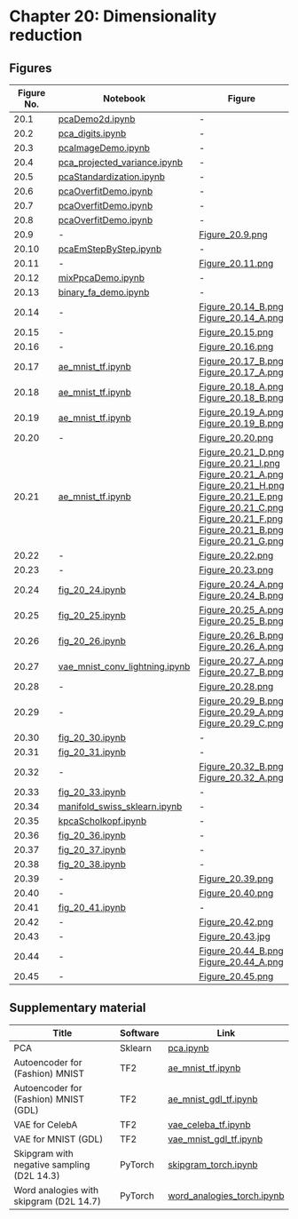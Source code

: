
# Chapter 20: Dimensionality reduction

## Figures

|Figure No. | Notebook | Figure |
|--|--|--|
| 20.1 | [pcaDemo2d.ipynb](pcaDemo2d.ipynb) | - |
| 20.2 | [pca_digits.ipynb](pca_digits.ipynb) | - |
| 20.3 | [pcaImageDemo.ipynb](pcaImageDemo.ipynb) | - |
| 20.4 | [pca_projected_variance.ipynb](pca_projected_variance.ipynb) | - |
| 20.5 | [pcaStandardization.ipynb](pcaStandardization.ipynb) | - |
| 20.6 | [pcaOverfitDemo.ipynb](pcaOverfitDemo.ipynb) | - |
| 20.7 | [pcaOverfitDemo.ipynb](pcaOverfitDemo.ipynb) | - |
| 20.8 | [pcaOverfitDemo.ipynb](pcaOverfitDemo.ipynb) | - |
| 20.9 | - | [Figure_20.9.png](https://github.com/probml/pml-book/blob/main/book1-figures/Figure_20.9.png)<br/> |
| 20.10 | [pcaEmStepByStep.ipynb](pcaEmStepByStep.ipynb) | - |
| 20.11 | - | [Figure_20.11.png](https://github.com/probml/pml-book/blob/main/book1-figures/Figure_20.11.png)<br/> |
| 20.12 | [mixPpcaDemo.ipynb](mixPpcaDemo.ipynb) | - |
| 20.13 | [binary_fa_demo.ipynb](binary_fa_demo.ipynb) | - |
| 20.14 | - | [Figure_20.14_B.png](https://github.com/probml/pml-book/blob/main/book1-figures/Figure_20.14_B.png)<br/>[Figure_20.14_A.png](https://github.com/probml/pml-book/blob/main/book1-figures/Figure_20.14_A.png)<br/> |
| 20.15 | - | [Figure_20.15.png](https://github.com/probml/pml-book/blob/main/book1-figures/Figure_20.15.png)<br/> |
| 20.16 | - | [Figure_20.16.png](https://github.com/probml/pml-book/blob/main/book1-figures/Figure_20.16.png)<br/> |
| 20.17 | [ae_mnist_tf.ipynb](ae_mnist_tf.ipynb) | [Figure_20.17_B.png](https://github.com/probml/pml-book/blob/main/book1-figures/Figure_20.17_B.png)<br/>[Figure_20.17_A.png](https://github.com/probml/pml-book/blob/main/book1-figures/Figure_20.17_A.png)<br/> |
| 20.18 | [ae_mnist_tf.ipynb](ae_mnist_tf.ipynb) | [Figure_20.18_A.png](https://github.com/probml/pml-book/blob/main/book1-figures/Figure_20.18_A.png)<br/>[Figure_20.18_B.png](https://github.com/probml/pml-book/blob/main/book1-figures/Figure_20.18_B.png)<br/> |
| 20.19 | [ae_mnist_tf.ipynb](ae_mnist_tf.ipynb) | [Figure_20.19_A.png](https://github.com/probml/pml-book/blob/main/book1-figures/Figure_20.19_A.png)<br/>[Figure_20.19_B.png](https://github.com/probml/pml-book/blob/main/book1-figures/Figure_20.19_B.png)<br/> |
| 20.20 | - | [Figure_20.20.png](https://github.com/probml/pml-book/blob/main/book1-figures/Figure_20.20.png)<br/> |
| 20.21 | [ae_mnist_tf.ipynb](ae_mnist_tf.ipynb) | [Figure_20.21_D.png](https://github.com/probml/pml-book/blob/main/book1-figures/Figure_20.21_D.png)<br/>[Figure_20.21_I.png](https://github.com/probml/pml-book/blob/main/book1-figures/Figure_20.21_I.png)<br/>[Figure_20.21_A.png](https://github.com/probml/pml-book/blob/main/book1-figures/Figure_20.21_A.png)<br/>[Figure_20.21_H.png](https://github.com/probml/pml-book/blob/main/book1-figures/Figure_20.21_H.png)<br/>[Figure_20.21_E.png](https://github.com/probml/pml-book/blob/main/book1-figures/Figure_20.21_E.png)<br/>[Figure_20.21_C.png](https://github.com/probml/pml-book/blob/main/book1-figures/Figure_20.21_C.png)<br/>[Figure_20.21_F.png](https://github.com/probml/pml-book/blob/main/book1-figures/Figure_20.21_F.png)<br/>[Figure_20.21_B.png](https://github.com/probml/pml-book/blob/main/book1-figures/Figure_20.21_B.png)<br/>[Figure_20.21_G.png](https://github.com/probml/pml-book/blob/main/book1-figures/Figure_20.21_G.png)<br/> |
| 20.22 | - | [Figure_20.22.png](https://github.com/probml/pml-book/blob/main/book1-figures/Figure_20.22.png)<br/> |
| 20.23 | - | [Figure_20.23.png](https://github.com/probml/pml-book/blob/main/book1-figures/Figure_20.23.png)<br/> |
| 20.24 | [fig_20_24.ipynb](fig_20_24.ipynb) | [Figure_20.24_A.png](https://github.com/probml/pml-book/blob/main/book1-figures/Figure_20.24_A.png)<br/>[Figure_20.24_B.png](https://github.com/probml/pml-book/blob/main/book1-figures/Figure_20.24_B.png)<br/> |
| 20.25 | [fig_20_25.ipynb](fig_20_25.ipynb) | [Figure_20.25_A.png](https://github.com/probml/pml-book/blob/main/book1-figures/Figure_20.25_A.png)<br/>[Figure_20.25_B.png](https://github.com/probml/pml-book/blob/main/book1-figures/Figure_20.25_B.png)<br/> |
| 20.26 | [fig_20_26.ipynb](fig_20_26.ipynb) | [Figure_20.26_B.png](https://github.com/probml/pml-book/blob/main/book1-figures/Figure_20.26_B.png)<br/>[Figure_20.26_A.png](https://github.com/probml/pml-book/blob/main/book1-figures/Figure_20.26_A.png)<br/> |
| 20.27 | [vae_mnist_conv_lightning.ipynb](vae_mnist_conv_lightning.ipynb) | [Figure_20.27_A.png](https://github.com/probml/pml-book/blob/main/book1-figures/Figure_20.27_A.png)<br/>[Figure_20.27_B.png](https://github.com/probml/pml-book/blob/main/book1-figures/Figure_20.27_B.png)<br/> |
| 20.28 | - | [Figure_20.28.png](https://github.com/probml/pml-book/blob/main/book1-figures/Figure_20.28.png)<br/> |
| 20.29 | - | [Figure_20.29_B.png](https://github.com/probml/pml-book/blob/main/book1-figures/Figure_20.29_B.png)<br/>[Figure_20.29_A.png](https://github.com/probml/pml-book/blob/main/book1-figures/Figure_20.29_A.png)<br/>[Figure_20.29_C.png](https://github.com/probml/pml-book/blob/main/book1-figures/Figure_20.29_C.png)<br/> |
| 20.30 | [fig_20_30.ipynb](fig_20_30.ipynb) | - |
| 20.31 | [fig_20_31.ipynb](fig_20_31.ipynb) | - |
| 20.32 | - | [Figure_20.32_B.png](https://github.com/probml/pml-book/blob/main/book1-figures/Figure_20.32_B.png)<br/>[Figure_20.32_A.png](https://github.com/probml/pml-book/blob/main/book1-figures/Figure_20.32_A.png)<br/> |
| 20.33 | [fig_20_33.ipynb](fig_20_33.ipynb) | - |
| 20.34 | [manifold_swiss_sklearn.ipynb](manifold_swiss_sklearn.ipynb) | - |
| 20.35 | [kpcaScholkopf.ipynb](kpcaScholkopf.ipynb) | - |
| 20.36 | [fig_20_36.ipynb](fig_20_36.ipynb) | - |
| 20.37 | [fig_20_37.ipynb](fig_20_37.ipynb) | - |
| 20.38 | [fig_20_38.ipynb](fig_20_38.ipynb) | - |
| 20.39 | - | [Figure_20.39.png](https://github.com/probml/pml-book/blob/main/book1-figures/Figure_20.39.png)<br/> |
| 20.40 | - | [Figure_20.40.png](https://github.com/probml/pml-book/blob/main/book1-figures/Figure_20.40.png)<br/> |
| 20.41 | [fig_20_41.ipynb](fig_20_41.ipynb) | - |
| 20.42 | - | [Figure_20.42.png](https://github.com/probml/pml-book/blob/main/book1-figures/Figure_20.42.png)<br/> |
| 20.43 | - | [Figure_20.43.jpg](https://github.com/probml/pml-book/blob/main/book1-figures/Figure_20.43.jpg)<br/> |
| 20.44 | - | [Figure_20.44_B.png](https://github.com/probml/pml-book/blob/main/book1-figures/Figure_20.44_B.png)<br/>[Figure_20.44_A.png](https://github.com/probml/pml-book/blob/main/book1-figures/Figure_20.44_A.png)<br/> |
| 20.45 | - | [Figure_20.45.png](https://github.com/probml/pml-book/blob/main/book1-figures/Figure_20.45.png)<br/> |

## Supplementary material

|Title|Software|Link|
-|-|-
|PCA|Sklearn|[pca.ipynb](https://colab.research.google.com/github/probml/pyprobml/blob/master/notebooks/book1/20/pca.ipynb)
|Autoencoder for (Fashion) MNIST|TF2|[ae_mnist_tf.ipynb](https://colab.research.google.com/github/probml/pyprobml/blob/master/notebooks/book1/20/ae_mnist_tf.ipynb)
|Autoencoder for (Fashion) MNIST (GDL)|TF2|[ae_mnist_gdl_tf.ipynb](https://colab.research.google.com/github/probml/pyprobml/blob/master/notebooks/book1/20/ae_mnist_gdl_tf.ipynb)
|VAE for CelebA|TF2|[vae_celeba_tf.ipynb](https://colab.research.google.com/github/probml/pyprobml/blob/master/notebooks/book1/20/vae_celeba_tf.ipynb)
|VAE for MNIST (GDL)|TF2|[vae_mnist_gdl_tf.ipynb](https://colab.research.google.com/github/probml/pyprobml/blob/master/notebooks/book1/20/vae_mnist_gdl_tf.ipynb)
|Skipgram with negative sampling (D2L 14.3)|PyTorch|[skipgram_torch.ipynb](https://colab.research.google.com/github/probml/pyprobml/blob/master/notebooks/book1/20/skipgram_torch.ipynb)
|Word analogies with skipgram (D2L 14.7)|PyTorch|[word_analogies_torch.ipynb](https://colab.research.google.com/github/probml/pyprobml/blob/master/notebooks/book1/20/word_analogies_torch.ipynb)